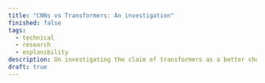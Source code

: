 ```yaml
---
title: "CNNs vs Transformers: An investigation"
finished: false
tags:
  - technical
  - research
  - explanibility
description: On investigating the claim of transformers as a better choice for detection and classification compared to CNN's.
draft: true
---
```

